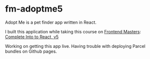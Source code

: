 # fm-adoptme5

Adopt Me is a pet finder app written in React.

I built this application while taking this course on
[Frontend Masters](https://frontendmasters.com/): [Complete Into to React, v5](https://frontendmasters.com/courses/complete-react-v5/)

Working on getting this app live. Having trouble with deploying Parcel bundles on Github pages.
